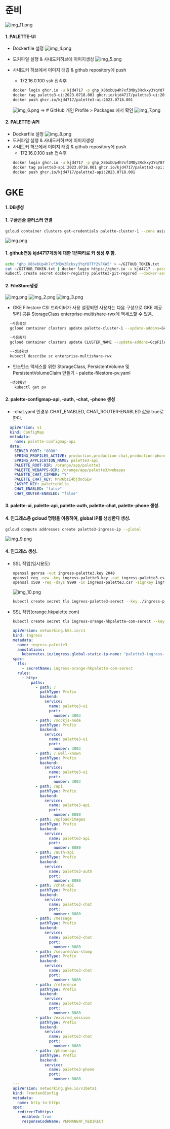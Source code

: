 # 준비
  ![img_11.png](assets/img_11.png)
#### 1. PALETTE-UI

  * Dockerfile 설정
  ![img_4.png](assets/img_4.png)

  * 도커파일 실행 & 사내도커허브에 이미지생성 
  ![img_5.png](assets/img_5.png)

  * 사내도커 허브에서 이미지 태깅 & github repository에 push
    - 172.16.0.100 ssh 접속후
    ```bash    
    docker login ghcr.io -u kjd4717 -p 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
    docker tag palette3-ui:2023.0718.001 ghcr.io/kjd4717/palette3-ui:2023.0718.001
    docker push ghcr.io/kjd4717/palette3-ui:2023.0718.001
    ```
    ![img_6.png](assets/img_6.png)
    => # GitHub 개인 Profile > Packages 에서 확인
    ![img_7.png](assets/img_7.png)

#### 2. PALETTE-API 
  * Dockerfile 설정
    ![img_8.png](assets/img_8.png)
  * 도커파일 실행 & 사내도커허브에 이미지생성
  * 사내도커 허브에서 이미지 태깅 & github repository에 push
    - 172.16.0.100 ssh 접속후    
    ```bash    
    docker login ghcr.io -u kjd4717 -p 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
    docker tag palette3-api:2023.0718.001 ghcr.io/kjd4717/palette3-api:2023.0718.001
    docker push ghcr.io/kjd4717/palette3-api:2023.0718.001
    ```

  
# GKE
#### 1. DB생성

#### 1. 구글콘솔 클러스터 연결
  ```bash
  gcloud container clusters get-credentials palette-cluster-1 --zone asia-northeast3-b --project palette-393108
  ```
  ![img.png](assets/img1.png)

#### 1. github연동 kjd4717계정에 대한 1년짜리로 키 생성 후 함. 
  ```bash
  echo "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" > ~/GITHUB_TOKEN.txt 
  cat ~/GITHUB_TOKEN.txt | docker login https://ghcr.io -u kjd4717 --password-stdin    
  kubectl create secret docker-registry palette3-git-regcred --docker-server=ghcr.io --docker-username=kjd4717 --docker-password=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 --docker-email=jongdeog@gmail.com  
  ```  


#### 2. FileStore생성
  ![img.png](assets/img.png)
  ![img_2.png](assets/img_2.png)
  ![img_3.png](assets/img_3.png)

  * GKE Filestore CSI 드라이버가 사용 설정되면 사용자는 다음 구성으로 GKE 제공 멀티 공유 StorageClass enterprise-multishare-rwx에 액세스할 수 있음.
  ```bash
    -사용설정
    gcloud container clusters update palette-cluster-1 --update-addons=GcpFilestoreCsiDriver=ENABLED --location asia-northeast3-b
  
    -사용중지
    gcloud container clusters update CLUSTER_NAME --update-addons=GcpFilestoreCsiDriver=DISABLED --location asia-northeast3-b
  
    --생성확인
    kubectl describe sc enterprise-multishare-rwx
  
  ```
  * 인스턴스 액세스를 위한 StorageClass, PersistentVolume 및 PersistentVolumeClaim 만들기 - palette-filestore-pv.yaml
  ```bash
    -생성확인
      kubectl get pv
  ```

#### 2. palette-configmap-api, -auth, -chat, -phone 생성
  * -chat.yaml 인경우 CHAT_ENABLED, CHAT_ROUTER-ENABLED 값을 true로 한다.
  ```yaml
    apiVersion: v1
    kind: ConfigMap
    metadata:
      name: palette-configmap-api
    data:
      SERVER_PORT: "8080"
      SPRING_PROFILES_ACTIVE: production,production-chat,production-phone
      SPRING_APPLICATION_NAME: palette3-api
      PALETTE_ROOT-DIR: /orange/app/palette3
      PALETTE_WEBAPPS-DIR: /orange/app/palette3/webapps
      PALETTE_CHAT_CIPHER: "Y"
      PALETTE_CHAT_KEY: MnR6bzI4bjdocGEw
      JASYPT_KEY: paletteHello
      CHAT_ENABLED: "false"
      CHAT_ROUTER-ENABLED: "false"
  ```

#### 3. palette-ui, palette-api, palette-auth, palette-chat, palette-phone 생성.

#### 4. 인그레스용 gcloud 명령을 이용하여, global IP를 생성한다 생성.
  ```bash
  gcloud compute addresses create palette3-ingress-ip --global
  ```
![img_9.png](assets/img_9.png)


#### 4. 인그레스 생성. 
  * SSL 작업(임시용도)
    ```bash 
    openssl genrsa -out ingress-palette3.key 2048
    openssl req -new -key ingress-palette3.key -out ingress-palette3.csr
    openssl x509 -req -days 9999 -in ingress-palette3.csr -signkey ingress-palette3.key -out ingress-palette3.crt
    ```
    ![img_10.png](assets/img_10.png)
    
    ```bash
    kubectl create secret tls ingress-palette3-serect --key ./ingress-palette3.key --cert ./ingress-palette3.crt
    ```
* SSL 작업(orange.hkpalette.com)
  ```bash
  kubectl create secret tls ingress-orange-hkpalette-com-serect --key ./ssl/orange.hkpalette.com/private.pem --cert ./ssl/orange.hkpalette.com/cert.pem
  ```  
    ```yaml
    apiVersion: networking.k8s.io/v1
    kind: Ingress
    metadata:
      name: ingress-palette3
      annotations:
        kubernetes.io/ingress.global-static-ip-name: "palette3-ingress-ip"
    spec:
      tls:
        - secretName: ingress-orange-hkpalette-com-serect
      rules:
        - http:
            paths:
              - path: /
                pathType: Prefix
                backend:
                  service:
                    name: palette3-ui
                    port:
                      number: 3003
              - path: /sockjs-node
                pathType: Prefix
                backend:
                  service:
                    name: palette3-ui
                    port:
                      number: 3003
              - path: /.well-known
                pathType: Prefix
                backend:
                  service:
                    name: palette3-ui
                    port:
                      number: 3003
              - path: /api
                pathType: Prefix
                backend:
                  service:
                    name: palette3-api
                    port:
                      number: 8080
              - path: /upload/images
                pathType: Prefix
                backend:
                  service:
                    name: palette3-api
                    port:
                      number: 8080
              - path: /auth-api
                pathType: Prefix
                backend:
                  service:
                    name: palette3-auth
                    port:
                      number: 8080
              - path: /chat-api
                pathType: Prefix
                backend:
                  service:
                    name: palette3-chat
                    port:
                      number: 8080
              - path: /message
                pathType: Prefix
                backend:
                  service:
                    name: palette3-chat
                    port:
                      number: 8080
              - path: /secured/ws-stomp
                pathType: Prefix
                backend:
                  service:
                    name: palette3-chat
                    port:
                      number: 8080
              - path: /reference
                pathType: Prefix
                backend:
                  service:
                    name: palette3-chat
                    port:
                      number: 8080
              - path: /expired_session
                pathType: Prefix
                backend:
                  service:
                    name: palette3-chat
                    port:
                      number: 8080
              - path: /phone-api
                pathType: Prefix
                backend:
                  service:
                    name: palette3-phone
                    port:
                      number: 8080
    ---
    apiVersion: networking.gke.io/v1beta1
    kind: FrontendConfig
    metadata:
      name: http-to-https
    spec:
      redirectToHttps:
        enabled: true
        responseCodeName: PERMANENT_REDIRECT  
    ```
